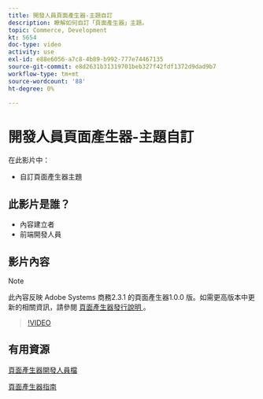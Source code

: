 ```yaml
---
title: 開發人員頁面產生器-主題自訂
description: 瞭解如何自訂「頁面產生器」主題。
topic: Commerce, Development
kt: 5654
doc-type: video
activity: use
exl-id: e88e6056-a7c8-4b89-b992-777e74467135
source-git-commit: e8d2631b31319701beb327f42fdf1372d9dad9b7
workflow-type: tm+mt
source-wordcount: '88'
ht-degree: 0%

---
```


# 開發人員頁面產生器-主題自訂

在此影片中：

- 自訂頁面產生器主題

## 此影片是誰？

- 內容建立者
- 前端開發人員

## 影片內容

>[!NOTE]
>
>此內容反映 Adobe Systems 商務2.3.1 的頁面產生器1.0.0 版。如需更高版本中更新的相關資訊，請參閱 [ 頁面產生器發行說明 ](https://experienceleague.adobe.com/docs/commerce-admin/page-builder/release-notes.html) 。

>[!VIDEO](https://video.tv.adobe.com/v/35713?quality=12&learn=on)

## 有用資源

[頁面產生器開發人員檔](https://developer.adobe.com/commerce/frontend-core/page-builder/)

[頁面產生器指南](https://experienceleague.adobe.com/docs/commerce-admin/page-builder/introduction.html)
